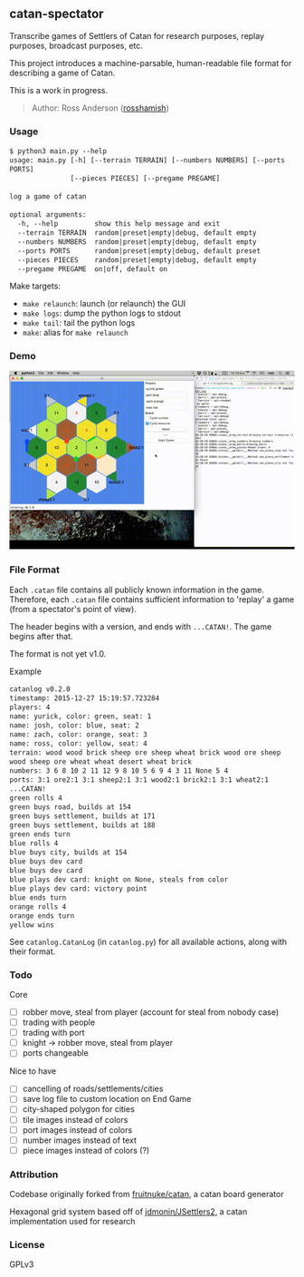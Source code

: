catan-spectator
---------------

Transcribe games of Settlers of Catan for research purposes, replay purposes, broadcast purposes, etc.

This project introduces a machine-parsable, human-readable file format for describing a game of Catan.

This is a work in progress.

> Author: Ross Anderson ([rosshamish](https://github.com/rosshamish))

### Usage

```
$ python3 main.py --help
usage: main.py [-h] [--terrain TERRAIN] [--numbers NUMBERS] [--ports PORTS]
               [--pieces PIECES] [--pregame PREGAME]

log a game of catan

optional arguments:
  -h, --help         show this help message and exit
  --terrain TERRAIN  random|preset|empty|debug, default empty
  --numbers NUMBERS  random|preset|empty|debug, default empty
  --ports PORTS      random|preset|empty|debug, default preset
  --pieces PIECES    random|preset|empty|debug, default empty
  --pregame PREGAME  on|off, default on
```

Make targets:
- `make relaunch`: launch (or relaunch) the GUI
- `make logs`: dump the python logs to stdout
- `make tail`: tail the python logs
- `make`: alias for `make relaunch`

### Demo
![Demo](/doc/gifs/demo3.gif)

### File Format

Each `.catan` file contains all publicly known information in the game.
Therefore, each `.catan` file contains sufficient information to 'replay' a game (from a spectator's point of view).

The header begins with a version, and ends with `...CATAN!`. The game begins after that.

The format is not yet v1.0.

Example
```
catanlog v0.2.0
timestamp: 2015-12-27 15:19:57.723284
players: 4
name: yurick, color: green, seat: 1
name: josh, color: blue, seat: 2
name: zach, color: orange, seat: 3
name: ross, color: yellow, seat: 4
terrain: wood wood brick sheep ore sheep wheat brick wood ore sheep wood sheep ore wheat wheat desert wheat brick
numbers: 3 6 8 10 2 11 12 9 8 10 5 6 9 4 3 11 None 5 4
ports: 3:1 ore2:1 3:1 sheep2:1 3:1 wood2:1 brick2:1 3:1 wheat2:1
...CATAN!
green rolls 4
green buys road, builds at 154
green buys settlement, builds at 171
green buys settlement, builds at 188
green ends turn
blue rolls 4
blue buys city, builds at 154
blue buys dev card
blue buys dev card
blue plays dev card: knight on None, steals from color
blue plays dev card: victory point
blue ends turn
orange rolls 4
orange ends turn
yellow wins
```

See `catanlog.CatanLog` (in `catanlog.py`) for all available actions, along with their format.

### Todo

Core
- [ ] robber move, steal from player (account for steal from nobody case)
- [ ] trading with people
- [ ] trading with port
- [ ] knight -> robber move, steal from player
- [ ] ports changeable

Nice to have
- [ ] cancelling of roads/settlements/cities
- [ ] save log file to custom location on End Game
- [ ] city-shaped polygon for cities
- [ ] tile images instead of colors
- [ ] port images instead of colors
- [ ] number images instead of text
- [ ] piece images instead of colors (?)

### Attribution

Codebase originally forked from [fruitnuke/catan](https://github.com/fruitnuke/catan), a catan board generator

Hexagonal grid system based off of [jdmonin/JSettlers2](https://github.com/jdmonin/JSettlers2), a catan implementation used for research

### License

GPLv3
